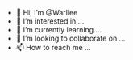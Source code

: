 - 👋 Hi, I’m @Warllee
- 👀 I’m interested in ...
- 🌱 I’m currently learning ...
- 💞️ I’m looking to collaborate on ...
- 📫 How to reach me ...

<!---
Warllee/Warllee is a ✨ special ✨ repository because its `README.md` (this file) appears on your GitHub profile.
You can click the Preview link to take a look at your changes.
--->
